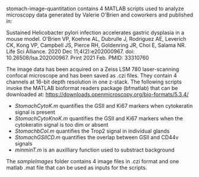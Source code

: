 stomach-image-quantitation contains 4 MATLAB scripts used to analyze microscopy data generated by Valerie O'Brien and coworkers and published in:

Sustained Helicobacter pylori infection accelerates gastric dysplasia in a mouse model.
O'Brien VP, Koehne AL, Dubrulle J, Rodriguez AE, Leverich CK, Kong VP, Campbell JS, Pierce RH, Goldenring JR, Choi E, Salama NR.
Life Sci Alliance. 2020 Dec 11;4(2):e202000967. doi: 10.26508/lsa.202000967. Print 2021 Feb.
PMID: 33310760 

The image data has been acquired on a Zeiss LSM 780 laser-scanning confocal microscope and has been saved as .czi files. They contain 4 channels at 16-bit depth resolution in one z-stack. 
The following scripts invoke the MATLAB bioformat readers package (bfmatlab) that can be downloaded at:
https://downloads.openmicroscopy.org/bio-formats/5.3.4/

* *StomachCytoK.m* quantifies the GSII and Ki67 markers when cytokeratin signal is present 
* *StomachCytoKnoK.m* quantifies the GSII and Ki67 markers when the cytokeratin signal is too dim or absent 
* *StomachbCol.m* quantifies the Trop2 signal in individual glands 
* *StomachGSIICD.m* quantifies the overlap between GSII and CD44v signals 
* *minminT.m* is an auxilliary function used to substract background

The *sampleImages* folder contains 4 image files in .czi format and one matlab .mat file that can be used as inputs for the scripts.
